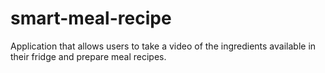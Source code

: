 # smart-meal-recipe
Application that allows users to take a video of the ingredients available in their fridge and prepare meal recipes.
